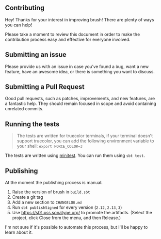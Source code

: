 ## Contributing
Hey! Thanks for your interest in improving brush! There are plenty of ways you can help!

Please take a moment to review this document in order to make the contribution process easy and effective for everyone involved.

## Submitting an issue
Please provide us with an issue in case you've found a bug, want a new feature, have an awesome idea, or there is something you want to discuss.

## Submitting a Pull Request
Good pull requests, such as patches, improvements, and new features, are a fantastic help. They should remain focused in scope and avoid containing unrelated commits.

## Running the tests
> The tests are written for truecolor terminals, if your terminal doesn't support truecolor, you can add the following environment variable to your shell: `export FORCE_COLOR=3`

The tests are written using [minitest](https://github.com/monix/minitest). You can run them using `sbt test`.

## Publishing
At the moment the publishing process is manual.

1. Raise the version of brush in `build.sbt`
2. Create a git tag
3. Add a new section to `CHANGELOG.md`
4. Run `sbt publishSigned` for every version (`2.12`, `2.13`, `3`)
5. Use https://s01.oss.sonatype.org/ to promote the artifacts. (Select the project, click Close from the menu, and then Release.)

I'm not sure if it's possible to automate this process, but I'll be happy to learn about it.